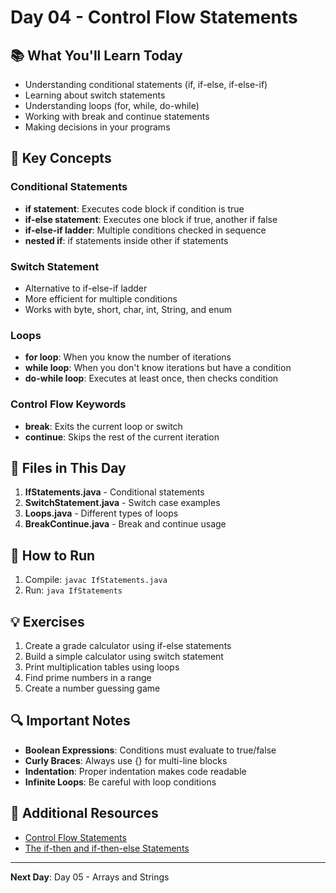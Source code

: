# Day 04 - Control Flow Statements

## 📚 What You'll Learn Today

- Understanding conditional statements (if, if-else, if-else-if)
- Learning about switch statements
- Understanding loops (for, while, do-while)
- Working with break and continue statements
- Making decisions in your programs

## 🎯 Key Concepts

### Conditional Statements
- **if statement**: Executes code block if condition is true
- **if-else statement**: Executes one block if true, another if false
- **if-else-if ladder**: Multiple conditions checked in sequence
- **nested if**: if statements inside other if statements

### Switch Statement
- Alternative to if-else-if ladder
- More efficient for multiple conditions
- Works with byte, short, char, int, String, and enum

### Loops
- **for loop**: When you know the number of iterations
- **while loop**: When you don't know iterations but have a condition
- **do-while loop**: Executes at least once, then checks condition

### Control Flow Keywords
- **break**: Exits the current loop or switch
- **continue**: Skips the rest of the current iteration

## 📁 Files in This Day

1. **IfStatements.java** - Conditional statements
2. **SwitchStatement.java** - Switch case examples
3. **Loops.java** - Different types of loops
4. **BreakContinue.java** - Break and continue usage

## 🚀 How to Run

1. Compile: `javac IfStatements.java`
2. Run: `java IfStatements`

## 💡 Exercises

1. Create a grade calculator using if-else statements
2. Build a simple calculator using switch statement
3. Print multiplication tables using loops
4. Find prime numbers in a range
5. Create a number guessing game

## 🔍 Important Notes

- **Boolean Expressions**: Conditions must evaluate to true/false
- **Curly Braces**: Always use {} for multi-line blocks
- **Indentation**: Proper indentation makes code readable
- **Infinite Loops**: Be careful with loop conditions

## 📖 Additional Resources

- [Control Flow Statements](https://docs.oracle.com/javase/tutorial/java/nutsandbolts/flow.html)
- [The if-then and if-then-else Statements](https://docs.oracle.com/javase/tutorial/java/nutsandbolts/if.html)

---

**Next Day**: Day 05 - Arrays and Strings 
